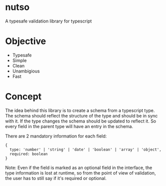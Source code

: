 # nutso

A typesafe validation library for typescript

# Objective

- Typesafe
- Simple
- Clean
- Unambigious
- Fast

# Concept

The idea behind this library is to create a schema from a typescript type. The schema should reflect the structure of the type and should be in sync with it. If the type changes the schema should be updated to reflect it. So every field in the parent type will have an entry in the schema.

There are 2 mandatory information for each field:

```
{
  type: 'number' | 'string' | 'date' | 'boolean' | 'array' | 'object',
  required: boolean
}
```

Note: Even if the field is marked as an optional field in the interface, the type information is lost at runtime, so from the point of view of validation, the user has to still say if it's required or optional.
